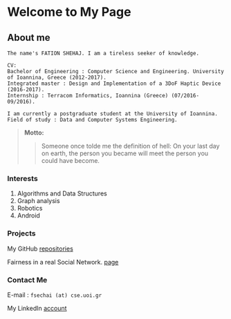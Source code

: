 # Welcome to My Page

## About me

```
The name's FATION SHEHAJ. I am a tireless seeker of knowledge.

CV:
Bachelor of Engineering : Computer Science and Engineering. University of Ioannina, Greece (2012-2017).
Integrated master : Design and Implementation of a 3DoF Haptic Device (2016-2017).
Internship : Terracom Informatics, Ioannina (Greece) (07/2016-09/2016).

I am currently a postgraduate student at the University of Ioannina.
Field of study : Data and Computer Systems Engineering.
```


> **Motto:**
>> Someone once tolde me the definition of hell: On your last day on earth, the person you became will meet the person you could have become.

### Interests
1. Algorithms and Data Structures
2. Graph analysis
3. Robotics
4. Android


### Projects
My GitHub [repositories](https://github.com/FationSH?tab=repositories)

Fairness in a real Social Network. [page](https://george50450.github.io/social_networks/#data)



### Contact Me

E-mail : `fsechai (at) cse.uoi.gr`

My LinkedIn [account](https://www.linkedin.com/in/fation-shehaj/)
